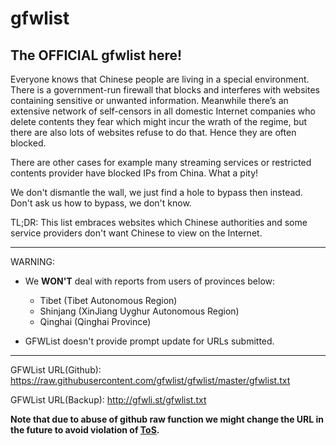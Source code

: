 # gfwlist
## The OFFICIAL gfwlist here!

Everyone knows that Chinese people are living in a special environment. There is a government-run firewall that blocks and interferes with websites containing sensitive or unwanted information. Meanwhile there’s an extensive network of self-censors in all domestic Internet companies who delete contents they fear which might incur the wrath of the regime, but there are also lots of websites refuse to do that. Hence they are often blocked.

There are other cases for example many streaming services or restricted contents provider have blocked IPs from China. What a pity!

We don't dismantle the wall, we just find a hole to bypass then instead. Don't ask us how to bypass, we don't know.

TL;DR: This list embraces websites which Chinese authorities and some service providers don't want Chinese to view on the Internet.

---
WARNING:

* We **WON'T** deal with reports from users of provinces below:

  - Tibet (Tibet Autonomous Region)
  - Shinjang (XinJiang Uyghur Autonomous Region)
  - Qinghai (Qinghai Province)

* GFWList doesn't provide prompt update for URLs submitted.

---

GFWList URL(Github): https://raw.githubusercontent.com/gfwlist/gfwlist/master/gfwlist.txt

GFWList URL(Backup): http://gfwli.st/gfwlist.txt

**Note that due to abuse of github raw function we might change the URL in the future to avoid violation of [ToS](https://github.com/site/terms).**
